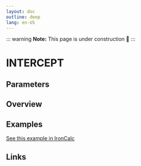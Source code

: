 ```yaml
---
layout: doc
outline: deep
lang: en-US
---
```


::: warning
**Note:** This page is under construction 🚧
:::

# INTERCEPT

## Parameters

## Overview

## Examples

[See this example in IronCalc](https://app.ironcalc.com/?filename=intercept)

## Links
